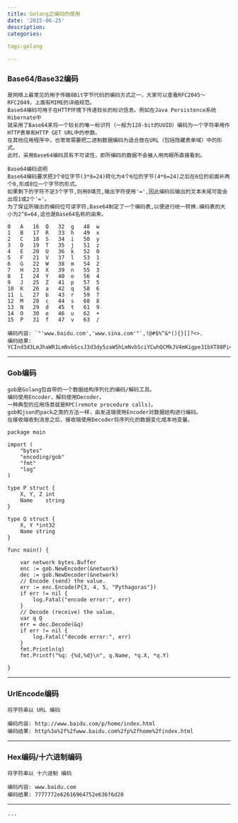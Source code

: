 ```yaml
---
title: Golang之编码的使用
date: '2015-06-25'
description:
categories:

tags:golang

---
```


>

### Base64/Base32编码

>

	是网络上最常见的用于传输8Bit字节代码的编码方式之一，大家可以查看RFC2045～RFC2049，上面有MIME的详细规范。
	Base64编码可用于在HTTP环境下传递较长的标识信息。例如在Java Persistence系统Hibernate中
	就采用了Base64来将一个较长的唯一标识符（一般为128-bit的UUID）编码为一个字符串用作HTTP表单和HTTP GET URL中的参数。
	在其他应用程序中，也常常需要把二进制数据编码为适合放在URL（包括隐藏表单域）中的形式。
	此时，采用Base64编码具有不可读性，即所编码的数据不会被人用肉眼所直接看到。

>

	Base64编码说明
	Base64编码要求把3个8位字节(3*8=24)转化为4个6位的字节(4*6=24)之后在6位的前面补两个0,形成8位一个字节的形式。
	如果剩下的字符不足3个字节,则用0填充,输出字符使用'=',因此编码后输出的文本末尾可能会出现1或2个'='。
	为了保证所输出的编码位可读字符,Base64制定了一个编码表,以便进行统一转换.编码表的大小为2^6=64,这也是Base64名称的由来。

>

	0	A	16	Q	32	g	48	w
	1	B	17	R	33	h	49	x
	2	C	18	S	34	i	50	y
	3	D	19	T	35	j	51	z
	4	E	20	U	36	k	52	0
	5	F	21	V	37	l	53	1
	6	G	22	W	38	m	54	2
	7	H	23	X	39	n	55	3
	8	I	24	Y	40	o	56	4
	9	J	25	Z	41	p	57	5
	10	K	26	a	42	q	58	6
	11	L	27	b	43	r	59	7
	12	M	28	c	44	s	60	8
	13	N	29	d	45	t	61	9
	14	O	30	e	46	u	62	+
	15	P	31	f	47	v	63	/

>

	编码内容: `"'www.baidu.com','www.sina.com'"`,!@#$%^&*(){}[]?<>.
	编码结果: YCInd3d3LmJhaWR1LmNvbScsJ3d3dy5zaW5hLmNvbSciYCwhQCMkJV4mKigpe31bXT88Pi4=

>

---

>

### Gob编码

>

	gob是Golang包自带的一个数据结构序列化的编码/解码工具。
	编码使用Encoder，解码使用Decoder。
	一种典型的应用场景就是RPC(remote procedure calls)。
	gob和json的pack之类的方法一样，由发送端使用Encoder对数据结构进行编码。
	在接收端收到消息之后，接收端使用Decoder将序列化的数据变化成本地变量。

>

	package main
	 
	import (
		"bytes"
		"encoding/gob"
		"fmt"
		"log"
	)
	  
	type P struct {
		X, Y, Z int
		Name    string
	}
	   
	type Q struct {
		X, Y *int32
		Name string
	}
		
	func main() {

		var network bytes.Buffer       
		enc := gob.NewEncoder(&network)
		dec := gob.NewDecoder(&network)
		// Encode (send) the value.
		err := enc.Encode(P{3, 4, 5, "Pythagoras"})
		if err != nil {
			log.Fatal("encode error:", err)
		}
		// Decode (receive) the value.
		var q Q
		err = dec.Decode(&q)
		if err != nil {
			log.Fatal("decode error:", err)
		}
		fmt.Println(q)
		fmt.Printf("%q: {%d,%d}\n", q.Name, *q.X, *q.Y)

	}
																						 
>

---

>

### UrlEncode编码

>

	将字符串以 URL 编码

>

	编码内容: http://www.baidu.com/p/home/index.html
	编码结果: http%3a%2f%2fwww.baidu.com%2fp%2fhome%2findex.html

>

---

>

### Hex编码/十六进制编码

>

	将字符串以 十六进制 编码

>

	编码内容: www.baidu.com
	编码结果: 7777772e62616964752e636f6d20

>

---

>

	...
